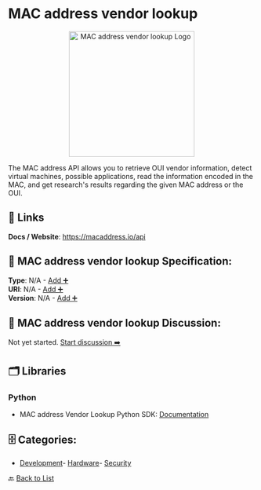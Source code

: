 # MAC address vendor lookup
<p align="center">
    <img width="256" src="https://raw.githubusercontent.com/apis-list/apis-list/main/apis/mac-address-vendor-lookup/logo_256x256.png" alt="MAC address vendor lookup Logo"/>
</p>
The MAC address API allows you to retrieve OUI vendor information, detect virtual machines, possible applications, read the information encoded in the MAC, and get research's results regarding the given MAC address or the OUI.

##  🔗 Links
**Docs / Website**: https://macaddress.io/api

## 🧬 MAC address vendor lookup Specification:
**Type**: N/A - [Add ➕](https://github.com/apis-list/apis-list/edit/main/apis.yaml#11747)  
**URI**: N/A - [Add ➕](https://github.com/apis-list/apis-list/edit/main/apis.yaml#11747)  
**Version**: N/A - [Add ➕](https://github.com/apis-list/apis-list/edit/main/apis.yaml#11747)

## 💬 MAC address vendor lookup Discussion:
Not yet started. [Start discussion ➡️](https://github.com/apis-list/apis-list/discussions/new)

## 🗂️ Libraries
### Python
- MAC address Vendor Lookup Python SDK: [Documentation](https://github.com/CodeLineFi/maclookup-python)


## 🗄️ Categories:
- [Development](https://github.com/apis-list/apis-list#development-)- [Hardware](https://github.com/apis-list/apis-list#hardware-)- [Security](https://github.com/apis-list/apis-list#security-)

🔙  [Back to List](https://github.com/apis-list/apis-list)
